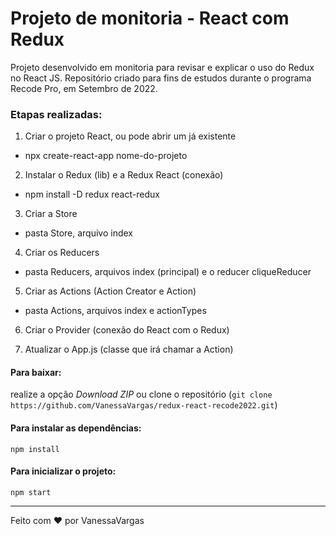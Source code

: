 # Projeto de monitoria - React com Redux

Projeto desenvolvido em monitoria para revisar e explicar o uso do Redux no React JS. Repositório criado para fins de estudos durante o programa Recode Pro, em Setembro de 2022.

### Etapas realizadas:
1. Criar o projeto React, ou pode abrir um já existente
- npx create-react-app nome-do-projeto

2. Instalar o Redux (lib) e a Redux React (conexão)
- npm install -D redux react-redux

3. Criar a Store
- pasta Store, arquivo index

4. Criar os Reducers
- pasta Reducers, arquivos index (principal) e o reducer cliqueReducer

5. Criar as Actions (Action Creator e Action)
- pasta Actions, arquivos index e actionTypes

6. Criar o Provider (conexão do React com o Redux)

7. Atualizar o App.js (classe que irá chamar a Action)


#### Para baixar:
realize a opção *Download ZIP* ou clone o repositório (`git clone https://github.com/VanessaVargas/redux-react-recode2022.git`)

#### Para instalar as dependências:
`npm install`

#### Para inicializar o projeto:
`npm start`

<hr>
Feito com ❤️ por VanessaVargas
